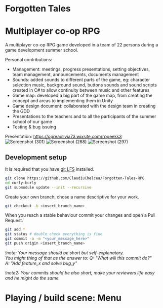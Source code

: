 # Forgotten Tales
# Multiplayer co-op RPG

A multiplayer co-op RPG game developed in a team of 22 persons during a game development summer school.

Personal contributions:
- Management: meetings, progress presentations, setting objectives, team management, announcements, documents management
- Sounds: added sounds to different parts of the game, eg: character selection music, background sound, buttons sounds and sound scripts created in C# to allow continuity between music and other features
- Game map: developed a big part of the game map, from creating the concept and areas to implementing them in Unity
- Game design document: collaborated with the design team in creating the GDD
- Presentations to the teachers and to all the participants of the summer school of our game
- Testing & bug issuing

Presentation: https://opreaolivia73.wixsite.com/rpgeeks3
![Screenshot (301)](https://user-images.githubusercontent.com/74200190/129560818-23cfe17b-d5c4-4d49-b8d8-45e16dcc457d.png)
![Screenshot (268)](https://user-images.githubusercontent.com/74200190/129561005-986a4d3d-79a2-4e07-be25-fb843ed4fb1e.png)
![Screenshot (297)](https://user-images.githubusercontent.com/74200190/129561161-e4f4cfa2-e1dc-416c-8ab0-c4e8bc0cc707.png)


## Development setup ##

It is required that you have [git LFS](https://git-lfs.github.com) installed.

```bash
git clone https://github.com/ClaudiuChelcea/Forgotten-Tales-RPG
cd curly-burly
git submodule update --init --recursive
```
Create your own branch, chose a name descriptive for your work.

```bash
git checkout -b <insert_branch_name>
``` 

When you reach a stable behaviour commit your changes and open a Pull Request.

```bash
git add *
git status # double check everything is fine
git commit -a -m "<your_message_here>"
git push origin <insert_branch_name>
```
_!note: Your message should be short but self-explenatory.  
You might thing of that as the answer to:
Q: "What will this commit do?"  
A: "Add feature_x and solve bug_y"_ 

_!note2: Your commits should be also short, make your reviewers life easy and he might do the same._

# Playing / build scene: Menu
